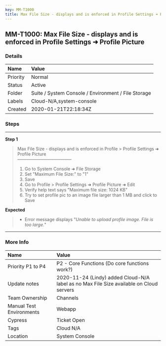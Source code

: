 ```yaml
---
key: MM-T1000
title: Max File Size - displays and is enforced in Profile Settings ➜ Profile Picture
---
```


## MM-T1000: Max File Size - displays and is enforced in Profile Settings ➜ Profile Picture

### Details

| Name     | Value                                               |
| :------- | :-------------------------------------------------- |
| Priority | Normal                                              |
| Status   | Active                                              |
| Folder   | Suite / System Console / Environment / File Storage |
| Labels   | Cloud-N/A,system-console                            |
| Created  | 2020-01-21T22:18:34Z                                |

### Steps

<hr/>

**Step 1**

> <article>Max File Size - displays and is enforced in Profile &gt; Profile Settings ➜ Profile Picture<br />–––––––––––––––––––––––––<br /><ol><li>Go to System Console ➜ File Storage</li><li>Set "Maximum File Size:" to "1"</li><li>Save</li><li>Go to Profile &gt; Profile Settings ➜ Profile Picture ➜ Edit</li><li>Verify help text says "Maximum file size: 1024 KB"</li><li>Try to set profile pic to an image file larger than 1 MB and click to Save</li></ol></article>

**Expected**

> <article><ul><li>Error message displays "<em>Unable to upload profile image. File is too large.</em>"</li></ul></article>

<hr/>

### More Info

| Name                     | Value                                                                                   |
| :----------------------- | :-------------------------------------------------------------------------------------- |
| Priority P1 to P4        | P2 - Core Functions (Do core functions work?)                                           |
| Update notes             | 2020-11-24 (Lindy) added Cloud-N/A label as no Max File Size available on Cloud servers |
| Team Ownership           | Channels                                                                                |
| Manual Test Environments | Webapp                                                                                  |
| Cypress                  | Ticket Open                                                                             |
| Tags                     | Cloud N/A                                                                               |
| Location                 | System Console                                                                          |
